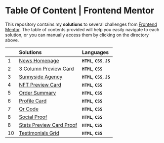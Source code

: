 ﻿# Table Of Content | Frontend Mentor

This repository contains my **solutions** to several challenges from [Frontend Mentor](https://www.frontendmentor.io/challenges). The table of contents provided will help you easily navigate to each solution, or you can manually access them by clicking on the directory above.

|     | Solutions                    | Languages                       |
| :-- | :--------------------------- | :------------------------------ |
| 1   | [News Homepage]()            | **`HTML`**, **`CSS`**, **`JS`** |
| 2   | [3 Column Preview Card]()    | **`HTML`**, **`CSS`**           |
| 3   | [Sunnyside Agency]()         | **`HTML`**, **`CSS`**, **`JS`** |
| 4   | [NFT Preview Card]()         | **`HTML`**, **`CSS`**           |
| 5   | [Order Summary]()            | **`HTML`**, **`CSS`**           |
| 6   | [Profile Card]()             | **`HTML`**, **`CSS`**           |
| 7   | [Qr Code]()                  | **`HTML`**, **`CSS`**           |
| 8   | [Social Proof]()             | **`HTML`**, **`CSS`**           |
| 8   | [Stats Preview Card Proof]() | **`HTML`**, **`CSS`**           |
| 10  | [Testimonials Grid]()        | **`HTML`**, **`CSS`**           |
